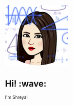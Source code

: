 <img height="200" src="https://github.com/shreyagokhe/shreyagokhe/raw/master/images/me.PNG">
 <tr>
        <td align="right" style="vertical-align: top;">
<h1> Hi! :wave:</h1>
I'm Shreya!
  </td>
<br>
  <br>
    <td>
<a href="https://twitter.com/ShreyaGokhe"><img height="30" src=""https://github.com/shreyagokhe/shreyagokhe/raw/master/images/twitter.png?raw=true"></a>&nbsp;&nbsp;
<a href="https://instagram.com/shreyeeahhh"><img height="30" src=""https://github.com/shreyagokhe/shreyagokhe/raw/master/images/instagram.png?raw=true"></a>&nbsp;&nbsp;
<a href="https://www.linkedin.com/in/shreya-gokhe/"><img height="30" src=""https://github.com/shreyagokhe/shreyagokhe/raw/master/images/linkedin.PNG?raw=true"></a>
      </td>
      </tr>

